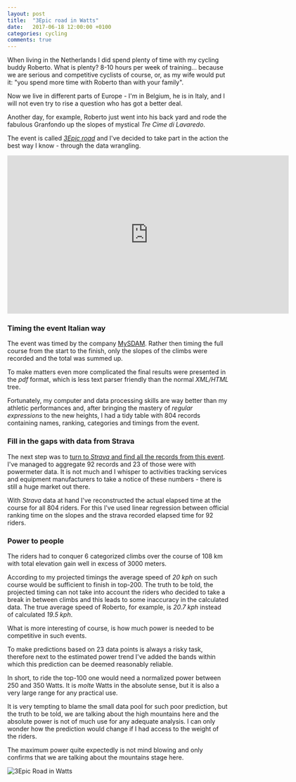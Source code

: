 ```yaml
---
layout: post
title:  "3Epic road in Watts"
date:   2017-06-18 12:00:00 +0100
categories: cycling
comments: true
---
```


When living in the Netherlands I did spend plenty of time with my cycling buddy Roberto. What is plenty? 8-10 hours per week of training... because we are serious and competitive cyclists of course, or, as my wife would put it: "you spend more time with Roberto than with your family".

Now we live in different parts of Europe - I'm in Belgium, he is in Italy, and I will not even try to rise a question who has got a better deal.

Another day, for example, Roberto just went into his back yard and rode the fabulous Granfondo up the slopes of mystical *Tre Cime di Lavaredo*.

The event is called [*3Epic road*](http://road.3epic.it/) and I've decided to take part in the action the best way I know - through the data wrangling.

<iframe width="640" height="360" src="https://www.youtube.com/embed/pqd9hzKL3ZM" frameborder="0" allowfullscreen></iframe>


### Timing the event Italian way

The event was timed by the company [MySDAM](https://www.mysdam.net/home.do). Rather then timing the full course from the start to the finish, only the slopes of the climbs were recorded and the total was summed up.

To make matters even more complicated the final results were presented in the *pdf* format, which is less text parser friendly than the normal *XML/HTML* tree.

Fortunately, my computer and data processing skills are way better than my athletic performances and, after bringing the mastery of *regular expressions* to the new heights, I had a tidy table with 804 records containing names, ranking, categories and timings from the event.


### Fill in the gaps with data from Strava

The next step was to [turn to *Strava* and find all the records from this event](https://sladkovm.github.io/cycling/2017/05/28/UCI-Schleck-Gran-Fondo-in-Watts.html). I've managed to aggregate 92 records and 23 of those were with powermeter data. It is not much and I whisper to activities tracking services and equipment manufacturers to take a notice of these numbers - there is still a huge market out there.

With *Strava* data at hand I've reconstructed the actual elapsed time at the course for all 804 riders. For this I've used linear regression between official ranking time on the slopes and the strava recorded elapsed time for 92 riders.

### Power to people

The riders had to conquer 6 categorized climbs over the course of 108 km with total elevation gain well in excess of 3000 meters.

According to my projected timings the average speed of *20 kph* on such course would be sufficient to finish in top-200. The truth to be told, the projected timing can not take into account the riders who decided to take a break in between climbs and this leads to some inaccuracy in the calculated data. The true average speed of Roberto, for example, is *20.7 kph* instead of calculated *19.5 kph*.

What is more interesting of course, is how much power is needed to be competitive in such events.

To make predictions based on 23 data points is always a risky task, therefore next to the estimated power trend I've added the bands within which this prediction can be deemed reasonably reliable.

In short, to ride the top-100 one would need a normalized power between 250 and 350 Watts. It is *molte* Watts in the absolute sense, but it is also a very large range for any practical use.

It is very tempting to blame the small data pool for such poor prediction, but the truth to be told, we are talking about the high mountains here and the absolute power is not of much use for any adequate analysis. I can only wonder how the prediction would change if I had access to the weight of the riders.

The maximum power quite expectedly is not mind blowing and only confirms that we are talking about the mountains stage here.

![3Epic Road in Watts]({{site_url}}/assets/2017-06-18-3Epic-Road-in-Watts/lavaredo_power.png)

